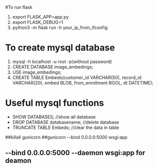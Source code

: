 
#To run flask
1. export FLASK_APP=app.py
2. export FLASK_DEBUG=1
3. python3 -m flask run -h your_ip_from_ifconfig

# To create mysql database
1. mysql -h localhost -u root -p(without password)
2. CREATE DATABASE image_embedings;
3. USE image_embedings;
4. CREATE TABLE Embeds(customer_id VARCHAR(50), record_id VARCHAR(20), embed BLOB, from_enrollment BOOL, dt DATETIME);


# Useful mysql functions
* SHOW DATABASES; //show all database
* DROP DATABASE databasename; //delete database
* TRUNCATE TABLE Embeds; //clear the data in table


##killall gunicorn
##gunicorn --bind 0.0.0.0:5000 wsgi:app
## --bind 0.0.0.0:5000 --daemon wsgi:app for deamon